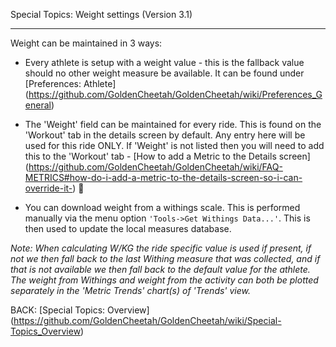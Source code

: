 Special Topics: Weight settings (Version 3.1)
***

Weight can be maintained in 3 ways:
* Every athlete is setup with a weight value - this is the fallback value should no other weight measure be available. It can be found under [Preferences: Athlete] (https://github.com/GoldenCheetah/GoldenCheetah/wiki/Preferences_General)

* The 'Weight' field can be maintained for every ride. This is found on the 'Workout' tab in the details screen by default. Any entry here will be used for this ride ONLY.
If 'Weight' is not listed then you will need to add this to the 'Workout' tab - [How to add a Metric to the Details screen] (https://github.com/GoldenCheetah/GoldenCheetah/wiki/FAQ-METRICS#how-do-i-add-a-metric-to-the-details-screen-so-i-can-override-it-)

* You can download weight from a withings scale. This is performed manually via the menu option `'Tools->Get Withings Data...'`. This is then used to update the local measures
database.

_Note: When calculating W/KG the ride specific value is used if present, if not we then fall back to the last Withing measure that was collected, and if that is not available we then fall back to the default value for the athlete. The weight from Withings and weight from the activity can both be plotted separately in
the 'Metric Trends' chart(s) of 'Trends' view._


BACK: [Special Topics: Overview] (https://github.com/GoldenCheetah/GoldenCheetah/wiki/Special-Topics_Overview)